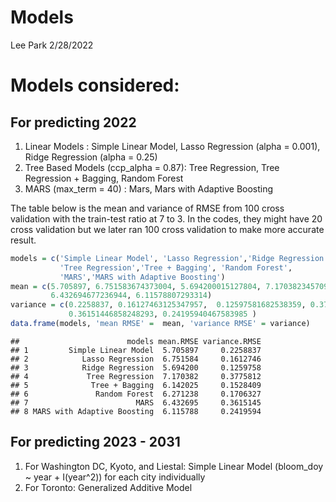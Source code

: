 Models
================
Lee Park
2/28/2022

# Models considered:

## For predicting 2022

1.  Linear Models : Simple Linear Model, Lasso Regression (alpha =
    0.001), Ridge Regression (alpha = 0.25)
2.  Tree Based Models (ccp\_alpha = 0.87): Tree Regression, Tree
    Regression + Bagging, Random Forest
3.  MARS (max\_term = 40) : Mars, Mars with Adaptive Boosting

The table below is the mean and variance of RMSE from 100 cross validation with the train-test ratio at 7 to 3.
In the codes, they might have 20 cross validation but we later ran 100 cross validation to make more accurate result.

``` r
models = c('Simple Linear Model', 'Lasso Regression','Ridge Regression', 
           'Tree Regression','Tree + Bagging', 'Random Forest',
           'MARS','MARS with Adaptive Boosting')
mean = c(5.705897, 6.751583674373004, 5.694200015127804, 7.170382345709941, 6.142025322693755, 6.271237557481661,
         6.432694677236944, 6.11578807293314)
variance = c(0.2258837, 0.16127463125347957,  0.12597581682538359, 0.3775812306858149, 0.15284087784897424, 0.17063272712196434, 
             0.36151446858248293, 0.24195940467583985 )
data.frame(models, 'mean RMSE' =  mean, 'variance RMSE' = variance)
```

    ##                        models mean.RMSE variance.RMSE
    ## 1         Simple Linear Model  5.705897     0.2258837
    ## 2            Lasso Regression  6.751584     0.1612746
    ## 3            Ridge Regression  5.694200     0.1259758
    ## 4             Tree Regression  7.170382     0.3775812
    ## 5              Tree + Bagging  6.142025     0.1528409
    ## 6               Random Forest  6.271238     0.1706327
    ## 7                        MARS  6.432695     0.3615145
    ## 8 MARS with Adaptive Boosting  6.115788     0.2419594




## For predicting 2023 - 2031

1. For Washington DC, Kyoto, and Liestal: Simple Linear Model (bloom_doy ~ year + I(year^2)) for each city individually
2. For Toronto: Generalized Additive Model
